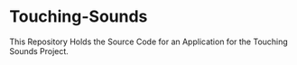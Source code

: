 # Touching-Sounds
This Repository Holds the Source Code for an Application for the Touching Sounds Project.
